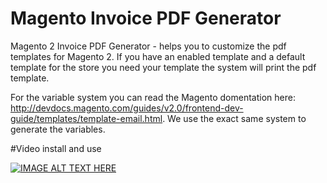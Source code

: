 # Magento Invoice PDF Generator
Magento 2 Invoice PDF Generator -  helps you to customize the pdf templates for Magento 2. 
If you have an enabled template and a default template for the store you need your template the system will print the pdf template. 

For the variable system you can read the Magento domentation here: http://devdocs.magento.com/guides/v2.0/frontend-dev-guide/templates/template-email.html. We use the exact same system to generate the variables.

#Video install and use

[![IMAGE ALT TEXT HERE](https://img.youtube.com/vi/-O4qhzL9_SM/0.jpg)](https://www.youtube.com/watch?v=-O4qhzL9_SM)
